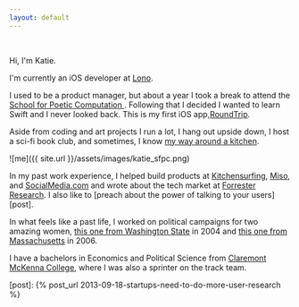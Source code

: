 ```yaml
---
layout: default
---
```


<br>

Hi, I'm Katie. 

I'm currently an iOS developer at <a href="https://lono.io">Lono</a>. 

I used to be a product manager, but about a year I took a break to attend the<a href="http://sfpc.katiesmillie.com/"> School for Poetic Computation </a>. Following that I decided I wanted to learn Swift and I never looked back. This is my first iOS app,<a href="https://itunes.apple.com/us/app/roundtrip-mta/id1023476036?ls=1&mt=8">RoundTrip</a>.

Aside from coding and art projects I run a lot, I hang out upside down, I host a sci-fi book club, and sometimes, I know <a href="https://instagram.com/p/zUvaxNno4W">my way around a kitchen</a>. 

![me]({{ site.url }}/assets/images/katie_sfpc.png)

In my past work experience, I helped build products at <a href="https://www.kitchensurfing.com">Kitchensurfing</a>, <a href="https://www.crunchbase.com/organization/miso">Miso</a>, and <a href="https://www.crunchbase.com/organization/socialmedia">SocialMedia.com</a> and wrote about the tech market at <a href="https://www.forrester.com/home/">Forrester Research</a>.  I also like to [preach about the power of talking to your users][post].

In what feels like a past life, I  worked on political campaigns for two amazing women, <a href="http://www.murray.senate.gov/public/">this one from Washington State</a> in 2004 and <a href="http://www.debgoldberg.com">this one from Massachusetts</a> in 2006. 

I have a bachelors in Economics and Political Science from <a href="http://www.claremontmckenna.edu">Claremont McKenna College</a>, where I was also a sprinter on the track team. 




[post]:      {% post_url 2013-09-18-startups-need-to-do-more-user-research %}


